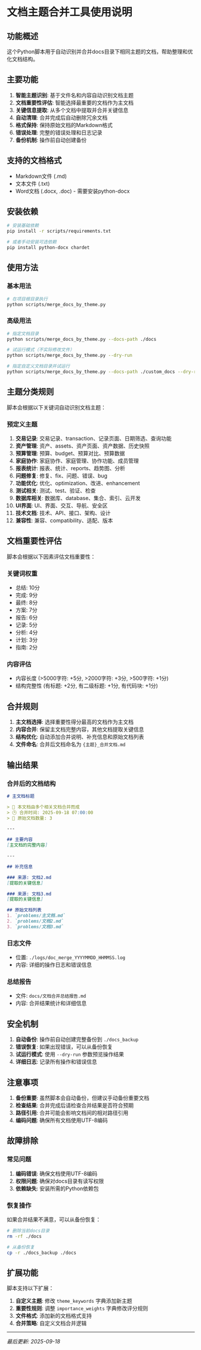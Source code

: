 # 文档主题合并工具使用说明

## 功能概述

这个Python脚本用于自动识别并合并docs目录下相同主题的文档，帮助整理和优化文档结构。

## 主要功能

1. **智能主题识别**: 基于文件名和内容自动识别文档主题
2. **文档重要性评估**: 智能选择最重要的文档作为主文档
3. **关键信息提取**: 从多个文档中提取并合并关键信息
4. **自动清理**: 合并完成后自动删除冗余文档
5. **格式保持**: 保持原始文档的Markdown格式
6. **错误处理**: 完整的错误处理和日志记录
7. **备份机制**: 操作前自动创建备份

## 支持的文档格式

- Markdown文件 (.md)
- 文本文件 (.txt)
- Word文档 (.docx, .doc) - 需要安装python-docx

## 安装依赖

```bash
# 安装基础依赖
pip install -r scripts/requirements.txt

# 或者手动安装可选依赖
pip install python-docx chardet
```

## 使用方法

### 基本用法

```bash
# 在项目根目录执行
python scripts/merge_docs_by_theme.py
```

### 高级用法

```bash
# 指定文档目录
python scripts/merge_docs_by_theme.py --docs-path ./docs

# 试运行模式（不实际修改文件）
python scripts/merge_docs_by_theme.py --dry-run

# 指定自定义文档目录并试运行
python scripts/merge_docs_by_theme.py --docs-path ./custom_docs --dry-run
```

## 主题分类规则

脚本会根据以下关键词自动识别文档主题：

### 预定义主题

1. **交易记录**: 交易记录、transaction、记录页面、日期筛选、查询功能
2. **资产管理**: 资产、assets、资产页面、资产数据、历史快照
3. **预算管理**: 预算、budget、预算对比、预算数据
4. **家庭协作**: 家庭协作、家庭管理、协作功能、成员管理
5. **报表统计**: 报表、统计、reports、趋势图、分析
6. **问题修复**: 修复、fix、问题、错误、bug
7. **功能优化**: 优化、optimization、改进、enhancement
8. **测试相关**: 测试、test、验证、检查
9. **数据库相关**: 数据库、database、集合、索引、云开发
10. **UI界面**: UI、界面、交互、导航、安全区
11. **技术文档**: 技术、API、接口、架构、设计
12. **兼容性**: 兼容、compatibility、适配、版本

## 文档重要性评估

脚本会根据以下因素评估文档重要性：

### 关键词权重
- 总结: 10分
- 完成: 9分
- 最终: 8分
- 方案: 7分
- 报告: 6分
- 记录: 5分
- 分析: 4分
- 计划: 3分
- 指南: 2分

### 内容评估
- 内容长度 (>5000字符: +5分, >2000字符: +3分, >500字符: +1分)
- 结构完整性 (有标题: +2分, 有二级标题: +1分, 有代码块: +1分)

## 合并规则

1. **主文档选择**: 选择重要性得分最高的文档作为主文档
2. **内容合并**: 保留主文档完整内容，其他文档提取关键信息
3. **结构优化**: 自动添加合并说明、补充信息和原始文档列表
4. **文件命名**: 合并后文档命名为 `{主题}_合并文档.md`

## 输出结果

### 合并后的文档结构

```markdown
# 主文档标题

> 📝 本文档由多个相关文档合并而成
> 🕒 合并时间: 2025-09-18 07:00:00
> 📂 原始文档数量: 3

---

## 主要内容
[主文档的完整内容]

---

## 补充信息

### 来源: 文档2.md
[提取的关键信息]

### 来源: 文档3.md
[提取的关键信息]

## 原始文档列表
1. `problems/主文档.md`
2. `problems/文档2.md`
3. `problems/文档3.md`
```

### 日志文件

- 位置: `./logs/doc_merge_YYYYMMDD_HHMMSS.log`
- 内容: 详细的操作日志和错误信息

### 总结报告

- 文件: `docs/文档合并总结报告.md`
- 内容: 合并结果统计和详细信息

## 安全机制

1. **自动备份**: 操作前自动创建完整备份到 `./docs_backup`
2. **错误恢复**: 如果出现错误，可以从备份恢复
3. **试运行模式**: 使用 `--dry-run` 参数预览操作结果
4. **详细日志**: 记录所有操作和错误信息

## 注意事项

1. **备份重要**: 虽然脚本会自动备份，但建议手动备份重要文档
2. **检查结果**: 合并完成后请检查合并结果是否符合预期
3. **路径引用**: 合并可能会影响文档间的相对路径引用
4. **编码问题**: 确保所有文档使用UTF-8编码

## 故障排除

### 常见问题

1. **编码错误**: 确保文档使用UTF-8编码
2. **权限问题**: 确保对docs目录有读写权限
3. **依赖缺失**: 安装所需的Python依赖包

### 恢复操作

如果合并结果不满意，可以从备份恢复：

```bash
# 删除当前docs目录
rm -rf ./docs

# 从备份恢复
cp -r ./docs_backup ./docs
```

## 扩展功能

脚本支持以下扩展：

1. **自定义主题**: 修改 `theme_keywords` 字典添加新主题
2. **重要性规则**: 调整 `importance_weights` 字典修改评分规则
3. **文件格式**: 添加新的文档格式支持
4. **合并策略**: 自定义文档合并逻辑

---

*最后更新: 2025-09-18*